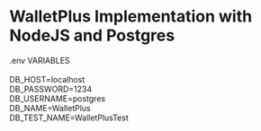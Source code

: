 # WalletPlus Implementation with NodeJS and Postgres

.env VARIABLES <br/> <br/>
DB_HOST=localhost <br/>
DB_PASSWORD=1234 <br/>
DB_USERNAME=postgres <br/>
DB_NAME=WalletPlus <br/>
DB_TEST_NAME=WalletPlusTest <br/>
